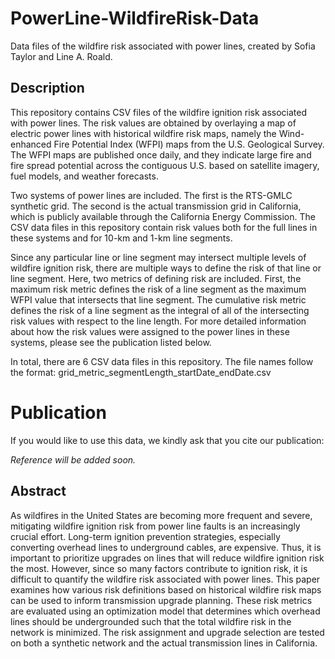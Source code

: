 # PowerLine-WildfireRisk-Data
Data files of the wildfire risk associated with power lines, created by Sofia Taylor and Line A. Roald.

## Description
This repository contains CSV files of the wildfire ignition risk associated with power lines. The risk values are obtained by overlaying a map of electric power lines with historical wildfire risk maps, namely the Wind-enhanced Fire Potential Index (WFPI) maps from the U.S. Geological Survey. The WFPI maps are published once daily, and they indicate large fire and fire spread potential across the contiguous U.S. based on satellite imagery, fuel models, and weather forecasts.

Two systems of power lines are included. The first is the RTS-GMLC synthetic grid. The second is the actual transmission grid in California, which is publicly available through the California Energy Commission. The CSV data files in this repository contain risk values both for the full lines in these systems and for 10-km and 1-km line segments.

Since any particular line or line segment may intersect multiple levels of wildfire ignition risk, there are multiple ways to define the risk of that line or line segment. Here, two metrics of defining risk are included. First, the maximum risk metric defines the risk of a line segment as the maximum WFPI value that intersects that line segment. The cumulative risk metric defines the risk of a line segment as the integral of all of the intersecting risk values with respect to the line length. For more detailed information about how the risk values were assigned to the power lines in these systems, please see the publication listed below.

In total, there are 6 CSV data files in this repository. The file names follow the format: 
  grid_metric_segmentLength_startDate_endDate.csv

# Publication
If you would like to use this data, we kindly ask that you cite our publication:

  *Reference will be added soon.*

## Abstract
As wildfires in the United States are becoming more frequent and severe, mitigating wildfire ignition risk from power line faults is an increasingly crucial effort. Long-term ignition prevention strategies, especially converting overhead lines to underground cables, are expensive. Thus, it is important to prioritize upgrades on lines that will reduce wildfire ignition risk the most. However, since so many factors contribute to ignition risk, it is difficult to quantify the wildfire risk associated with power lines. This paper examines how various risk definitions based on historical wildfire risk maps can be used to inform transmission upgrade planning. These risk metrics are evaluated using an optimization model that determines which overhead lines should be undergrounded such that the total wildfire risk in the network is minimized. The risk assignment and upgrade selection are tested on both a synthetic network and the actual transmission lines in California.
